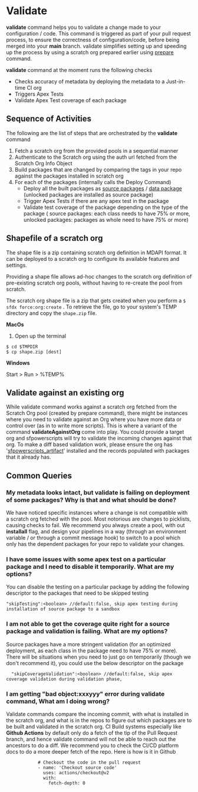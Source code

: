 # Validate

**validate** command helps you to validate a change made to your configuration / code. This command is triggered as part of your pull request process, to ensure the correctness of configuration/code, before being merged into your **main** branch. validate simplifies setting up and speeding up the process by using a scratch org prepared earlier using [prepare ](broken-reference)command.

**validate** command at the moment runs the following checks

* Checks accuracy of metadata by deploying the metadata to a Just-in-time CI org
* Triggers Apex Tests
* Validate Apex Test coverage of each package

## Sequence of Activities

The following are the list of steps that are orchestrated by the **validate** command

1. Fetch a scratch org from the provided pools in a sequential manner
2. Authenticate to the Scratch org using the auth url fetched from the Scratch Org Info Object
3. Build packages that are changed by comparing the tags in your repo against the packages installed in scratch org
4. For each of the packages (internally calls the Deploy Command)
   * Deploy all the built packages as [source packages](broken-reference) / [data package](broken-reference)  (unlocked packages are installed as source package)
   * Trigger Apex Tests if there are any apex test in the package
   * Validate test coverage of the package depending on the type of the package ( source packages: each class needs to have 75% or more, unlocked packages: packages as whole need to have 75% or more)

## Shapefile of a scratch org

The shape file is a zip containing scratch org definition in MDAPI format. It can be deployed to a scratch org to configure its available features and settings.

Providing a shape file allows ad-hoc changes to the scratch org definition of pre-existing scratch org pools, without having to re-create the pool from scratch.

The scratch org shape file is a zip that gets created when you perform a `$ sfdx force:org:create` . To retrieve the file, go to your system's TEMP directory and copy the `shape.zip` file.

**MacOs**

1. Open up the terminal

```
$ cd $TMPDIR
$ cp shape.zip [dest]
```

**Windows**

Start > Run > %TEMP%

## Validate against an existing org

While validate command works against a scratch org fetched from the Scratch Org pool (created by prepare command), there might be instances where you need to validate against an Org where you have more data or control over (as in to write more scripts). This is where a variant of the command **validateAgainstOrg** come into play. You could provide a target org and sfpowerscripts will try to validate the incoming changes against that org. To make a diff based validation work, please ensure the org has '[sfpowerscripts\_artifact](https://dxatscale.gitbook.io/sfpowerscripts/cli/prerequisites#on-each-org-sandbox-production-that-you-intend-to-deploy)' installed and the records populated with packages that it already has.

## Common Queries

### My metadata looks intact, but validate is failing on deployment of some packages? Why is that and what should be done?

We have noticed specific instances where a change is not compatible with a scratch org fetched with the pool. Most notorious are changes to picklists, causing checks to fail. We recommend you always create a pool, with out **installall** flag, and design your pipelines in a way (through an environment variable / or through a commit message hook) to switch to a pool which only has the dependent packages for your repo to validate your changes.

### I have some issues with some apex test on a particular package and I need to disable it temporarily. What are my options?

You can disable the testing on a particular package by adding the following descriptor to the packages that need to be skipped testing

```
"skipTesting":<boolean> //default:false, skip apex testing during installation of source package to a sandbox
```

### I am not able to get the coverage quite right for a source package and validation is failing. What are my options?

Source packages have a more stringent validation (for an optimized deployment, as each class in the package need to have 75% or more). There will be situations when you need to just go on temporarily (though we don't recommend it), you could use the below descriptor on the package

```
  "skipCoverageValidation":<boolean> //default:false, skip apex coverage validation during validation phase,
```

### I am getting "bad object:xxxyyy" error during validate command, What am I doing wrong?

Validate commands compare the incoming commit, with what is installed in the scratch org, and what is in the repos to figure out which packages are to be built and validated in the scratch org. CI Build systems especially like **Github Actions** by default only do a fetch of the tip of the Pull Request branch, and hence validate command will not be able to reach out the ancestors to do a diff. We recommend you to check the CI/CD platform docs to do a more deeper fetch of the repo. Here is how is it in Github

```
            # Checkout the code in the pull request
            - name: 'Checkout source code'
              uses: actions/checkout@v2
              with:
                fetch-depth: 0
```

